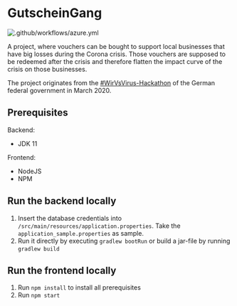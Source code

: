# GutscheinGang
![.github/workflows/azure.yml](https://github.com/Corona-Killer/GutscheinGang/workflows/.github/workflows/azure.yml/badge.svg?branch=master)

A project, where vouchers can be bought to support local businesses that have big losses during the Corona crisis. Those vouchers are supposed to be redeemed after the crisis and therefore flatten the impact curve of the crisis on those businesses.

The project originates from the <a href="https://wirvsvirushackathon.org/" target="_blank">#WirVsVirus-Hackathon</a> of the German federal government in March 2020.

## Prerequisites
Backend:
- JDK 11 

Frontend:
- NodeJS
- NPM

## Run the backend locally
1. Insert the database credentials into ```/src/main/resources/application.properties```. Take the ```application_sample.properties``` as sample.
2. Run it directly by executing ```gradlew bootRun``` or build a jar-file by running ```gradlew build```

## Run the frontend locally
1. Run ```npm install``` to install all prerequisites
2. Run ```npm start```
